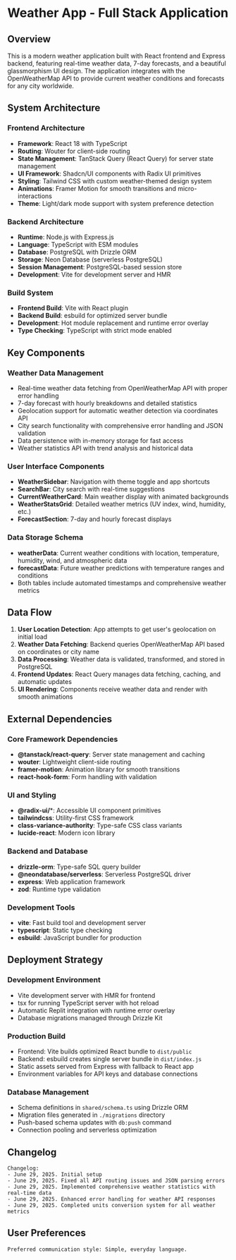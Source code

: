 # Weather App - Full Stack Application

## Overview

This is a modern weather application built with React frontend and Express backend, featuring real-time weather data, 7-day forecasts, and a beautiful glassmorphism UI design. The application integrates with the OpenWeatherMap API to provide current weather conditions and forecasts for any city worldwide.

## System Architecture

### Frontend Architecture
- **Framework**: React 18 with TypeScript
- **Routing**: Wouter for client-side routing
- **State Management**: TanStack Query (React Query) for server state management
- **UI Framework**: Shadcn/UI components with Radix UI primitives
- **Styling**: Tailwind CSS with custom weather-themed design system
- **Animations**: Framer Motion for smooth transitions and micro-interactions
- **Theme**: Light/dark mode support with system preference detection

### Backend Architecture
- **Runtime**: Node.js with Express.js
- **Language**: TypeScript with ESM modules
- **Database**: PostgreSQL with Drizzle ORM
- **Storage**: Neon Database (serverless PostgreSQL)
- **Session Management**: PostgreSQL-based session store
- **Development**: Vite for development server and HMR

### Build System
- **Frontend Build**: Vite with React plugin
- **Backend Build**: esbuild for optimized server bundle
- **Development**: Hot module replacement and runtime error overlay
- **Type Checking**: TypeScript with strict mode enabled

## Key Components

### Weather Data Management
- Real-time weather data fetching from OpenWeatherMap API with proper error handling
- 7-day forecast with hourly breakdowns and detailed statistics
- Geolocation support for automatic weather detection via coordinates API
- City search functionality with comprehensive error handling and JSON validation
- Data persistence with in-memory storage for fast access
- Weather statistics API with trend analysis and historical data

### User Interface Components
- **WeatherSidebar**: Navigation with theme toggle and app shortcuts
- **SearchBar**: City search with real-time suggestions
- **CurrentWeatherCard**: Main weather display with animated backgrounds
- **WeatherStatsGrid**: Detailed weather metrics (UV index, wind, humidity, etc.)
- **ForecastSection**: 7-day and hourly forecast displays

### Data Storage Schema
- **weatherData**: Current weather conditions with location, temperature, humidity, wind, and atmospheric data
- **forecastData**: Future weather predictions with temperature ranges and conditions
- Both tables include automated timestamps and comprehensive weather metrics

## Data Flow

1. **User Location Detection**: App attempts to get user's geolocation on initial load
2. **Weather Data Fetching**: Backend queries OpenWeatherMap API based on coordinates or city name
3. **Data Processing**: Weather data is validated, transformed, and stored in PostgreSQL
4. **Frontend Updates**: React Query manages data fetching, caching, and automatic updates
5. **UI Rendering**: Components receive weather data and render with smooth animations

## External Dependencies

### Core Framework Dependencies
- **@tanstack/react-query**: Server state management and caching
- **wouter**: Lightweight client-side routing
- **framer-motion**: Animation library for smooth transitions
- **react-hook-form**: Form handling with validation

### UI and Styling
- **@radix-ui/***: Accessible UI component primitives
- **tailwindcss**: Utility-first CSS framework
- **class-variance-authority**: Type-safe CSS class variants
- **lucide-react**: Modern icon library

### Backend and Database
- **drizzle-orm**: Type-safe SQL query builder
- **@neondatabase/serverless**: Serverless PostgreSQL driver
- **express**: Web application framework
- **zod**: Runtime type validation

### Development Tools
- **vite**: Fast build tool and development server
- **typescript**: Static type checking
- **esbuild**: JavaScript bundler for production

## Deployment Strategy

### Development Environment
- Vite development server with HMR for frontend
- tsx for running TypeScript server with hot reload
- Automatic Replit integration with runtime error overlay
- Database migrations managed through Drizzle Kit

### Production Build
- Frontend: Vite builds optimized React bundle to `dist/public`
- Backend: esbuild creates single server bundle in `dist/index.js`
- Static assets served from Express with fallback to React app
- Environment variables for API keys and database connections

### Database Management
- Schema definitions in `shared/schema.ts` using Drizzle ORM
- Migration files generated in `./migrations` directory
- Push-based schema updates with `db:push` command
- Connection pooling and serverless optimization

## Changelog

```
Changelog:
- June 29, 2025. Initial setup
- June 29, 2025. Fixed all API routing issues and JSON parsing errors
- June 29, 2025. Implemented comprehensive weather statistics with real-time data
- June 29, 2025. Enhanced error handling for weather API responses
- June 29, 2025. Completed units conversion system for all weather metrics
```

## User Preferences

```
Preferred communication style: Simple, everyday language.
```